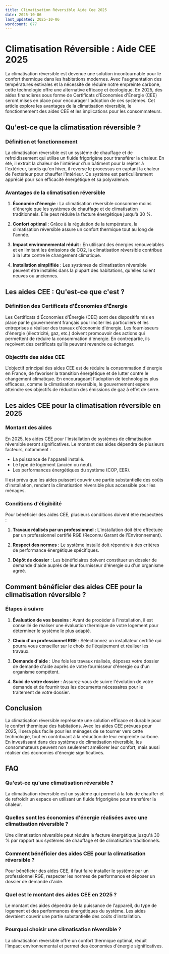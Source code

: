 ```yaml
---
title: Climatisation Réversible Aide Cee 2025
date: 2025-10-06
last_updated: 2025-10-06
wordcount: 877
---
```


# Climatisation Réversible : Aide CEE 2025

La climatisation réversible est devenue une solution incontournable pour le confort thermique dans les habitations modernes. Avec l'augmentation des températures estivales et la nécessité de réduire notre empreinte carbone, cette technologie offre une alternative efficace et écologique. En 2025, des aides financières sous forme de Certificats d'Économies d'Énergie (CEE) seront mises en place pour encourager l'adoption de ces systèmes. Cet article explore les avantages de la climatisation réversible, le fonctionnement des aides CEE et les implications pour les consommateurs.

## Qu'est-ce que la climatisation réversible ?

### Définition et fonctionnement

La climatisation réversible est un système de chauffage et de refroidissement qui utilise un fluide frigorigène pour transférer la chaleur. En été, il extrait la chaleur de l'intérieur d'un bâtiment pour la rejeter à l'extérieur, tandis qu'en hiver, il reverse le processus en captant la chaleur de l'extérieur pour chauffer l'intérieur. Ce système est particulièrement apprécié pour son efficacité énergétique et sa polyvalence.

### Avantages de la climatisation réversible

1. **Économie d'énergie** : La climatisation réversible consomme moins d'énergie que les systèmes de chauffage et de climatisation traditionnels. Elle peut réduire la facture énergétique jusqu'à 30 %.
   
2. **Confort optimal** : Grâce à la régulation de la température, la climatisation réversible assure un confort thermique tout au long de l'année.

3. **Impact environnemental réduit** : En utilisant des énergies renouvelables et en limitant les émissions de CO2, la climatisation réversible contribue à la lutte contre le changement climatique.

4. **Installation simplifiée** : Les systèmes de climatisation réversible peuvent être installés dans la plupart des habitations, qu'elles soient neuves ou anciennes.

## Les aides CEE : Qu'est-ce que c'est ?

### Définition des Certificats d'Économies d'Énergie

Les Certificats d'Économies d'Énergie (CEE) sont des dispositifs mis en place par le gouvernement français pour inciter les particuliers et les entreprises à réaliser des travaux d'économie d'énergie. Les fournisseurs d'énergie (électricité, gaz, etc.) doivent promouvoir des actions qui permettent de réduire la consommation d'énergie. En contrepartie, ils reçoivent des certificats qu'ils peuvent revendre ou échanger.

### Objectifs des aides CEE

L'objectif principal des aides CEE est de réduire la consommation d'énergie en France, de favoriser la transition énergétique et de lutter contre le changement climatique. En encourageant l'adoption de technologies plus efficaces, comme la climatisation réversible, le gouvernement espère atteindre ses objectifs de réduction des émissions de gaz à effet de serre.

## Les aides CEE pour la climatisation réversible en 2025

### Montant des aides

En 2025, les aides CEE pour l'installation de systèmes de climatisation réversible seront significatives. Le montant des aides dépendra de plusieurs facteurs, notamment :

- La puissance de l'appareil installé.
- Le type de logement (ancien ou neuf).
- Les performances énergétiques du système (COP, EER).

Il est prévu que les aides puissent couvrir une partie substantielle des coûts d'installation, rendant la climatisation réversible plus accessible pour les ménages.

### Conditions d'éligibilité

Pour bénéficier des aides CEE, plusieurs conditions doivent être respectées :

1. **Travaux réalisés par un professionnel** : L'installation doit être effectuée par un professionnel certifié RGE (Reconnu Garant de l'Environnement).

2. **Respect des normes** : Le système installé doit répondre à des critères de performance énergétique spécifiques.

3. **Dépôt de dossier** : Les bénéficiaires doivent constituer un dossier de demande d'aide auprès de leur fournisseur d'énergie ou d'un organisme agréé.

## Comment bénéficier des aides CEE pour la climatisation réversible ?

### Étapes à suivre

1. **Évaluation de vos besoins** : Avant de procéder à l'installation, il est conseillé de réaliser une évaluation thermique de votre logement pour déterminer le système le plus adapté.

2. **Choix d'un professionnel RGE** : Sélectionnez un installateur certifié qui pourra vous conseiller sur le choix de l'équipement et réaliser les travaux.

3. **Demande d'aide** : Une fois les travaux réalisés, déposez votre dossier de demande d'aide auprès de votre fournisseur d'énergie ou d'un organisme compétent.

4. **Suivi de votre dossier** : Assurez-vous de suivre l'évolution de votre demande et de fournir tous les documents nécessaires pour le traitement de votre dossier.

## Conclusion

La climatisation réversible représente une solution efficace et durable pour le confort thermique des habitations. Avec les aides CEE prévues pour 2025, il sera plus facile pour les ménages de se tourner vers cette technologie, tout en contribuant à la réduction de leur empreinte carbone. En investissant dans des systèmes de climatisation réversible, les consommateurs peuvent non seulement améliorer leur confort, mais aussi réaliser des économies d'énergie significatives.

## FAQ

### Qu'est-ce qu'une climatisation réversible ?

La climatisation réversible est un système qui permet à la fois de chauffer et de refroidir un espace en utilisant un fluide frigorigène pour transférer la chaleur.

### Quelles sont les économies d'énergie réalisées avec une climatisation réversible ?

Une climatisation réversible peut réduire la facture énergétique jusqu'à 30 % par rapport aux systèmes de chauffage et de climatisation traditionnels.

### Comment bénéficier des aides CEE pour la climatisation réversible ?

Pour bénéficier des aides CEE, il faut faire installer le système par un professionnel RGE, respecter les normes de performance et déposer un dossier de demande d'aide.

### Quel est le montant des aides CEE en 2025 ?

Le montant des aides dépendra de la puissance de l'appareil, du type de logement et des performances énergétiques du système. Les aides devraient couvrir une partie substantielle des coûts d'installation.

### Pourquoi choisir une climatisation réversible ?

La climatisation réversible offre un confort thermique optimal, réduit l'impact environnemental et permet des économies d'énergie significatives.